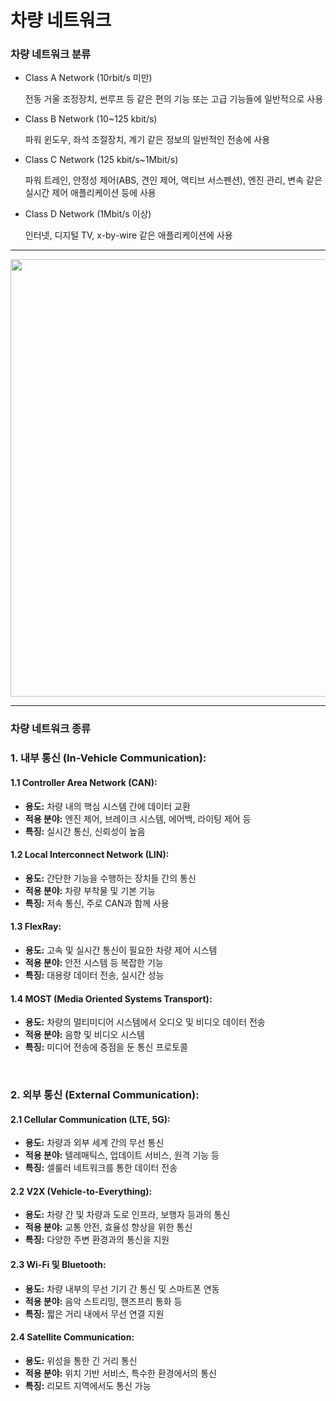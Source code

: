 # 차량 네트워크

### 차량 네트워크 분류

- Class A Network (10rbit/s 미만)

  전동 거울 조정장치, 썬루프 등 같은 편의 기능 또는 고급 기능들에 일반적으로 사용

- Class B Network (10~125 kbit/s)

  파워 윈도우, 좌석 조절장치, 계기 같은 정보의 일반적인 전송에 사용

- Class C Network (125 kbit/s~1Mbit/s)

  파워 트레인, 안정성 제어(ABS, 견인 제어, 액티브 서스펜션), 엔진 관리, 변속 같은 실시간 제어 애플리케이션 등에 사용

- Class D Network (1Mbit/s 이상)

  인터넷, 디지털 TV, x-by-wire 같은 애플리케이션에 사용

---
<img src="https://github.com/yeoseojeong/Kyungshin-SW-Camp/assets/121150215/12664fa6-397f-4fa1-ac48-f2a135141240" width=700>

---
### 차량 네트워크 종류

### 1. 내부 통신 (In-Vehicle Communication):

#### 1.1 Controller Area Network (CAN):
- **용도:** 차량 내의 핵심 시스템 간에 데이터 교환
- **적용 분야:** 엔진 제어, 브레이크 시스템, 에어백, 라이팅 제어 등
- **특징:** 실시간 통신, 신뢰성이 높음

#### 1.2 Local Interconnect Network (LIN):
- **용도:** 간단한 기능을 수행하는 장치들 간의 통신
- **적용 분야:** 차량 부착물 및 기본 기능
- **특징:** 저속 통신, 주로 CAN과 함께 사용

#### 1.3 FlexRay:
- **용도:** 고속 및 실시간 통신이 필요한 차량 제어 시스템
- **적용 분야:** 안전 시스템 등 복잡한 기능
- **특징:** 대용량 데이터 전송, 실시간 성능

#### 1.4 MOST (Media Oriented Systems Transport):
- **용도:** 차량의 멀티미디어 시스템에서 오디오 및 비디오 데이터 전송
- **적용 분야:** 음향 및 비디오 시스템
- **특징:** 미디어 전송에 중점을 둔 통신 프로토콜

<br>


### 2. 외부 통신 (External Communication):

#### 2.1 Cellular Communication (LTE, 5G):

- **용도:** 차량과 외부 세계 간의 무선 통신
- **적용 분야:** 텔레매틱스, 업데이트 서비스, 원격 기능 등
- **특징:** 셀룰러 네트워크를 통한 데이터 전송

#### 2.2 V2X (Vehicle-to-Everything):

- **용도:** 차량 간 및 차량과 도로 인프라, 보행자 등과의 통신
- **적용 분야:** 교통 안전, 효율성 향상을 위한 통신
- **특징:** 다양한 주변 환경과의 통신을 지원

#### 2.3 Wi-Fi 및 Bluetooth:

- **용도:** 차량 내부의 무선 기기 간 통신 및 스마트폰 연동
- **적용 분야:** 음악 스트리밍, 핸즈프리 통화 등
- **특징:** 짧은 거리 내에서 무선 연결 지원

#### 2.4 Satellite Communication:

- **용도:** 위성을 통한 긴 거리 통신
- **적용 분야:** 위치 기반 서비스, 특수한 환경에서의 통신
- **특징:** 리모트 지역에서도 통신 가능
